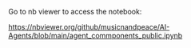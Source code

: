 Go to nb viewer to access the notebook:

https://nbviewer.org/github/musicnandpeace/AI-Agents/blob/main/agent_commponents_public.ipynb
